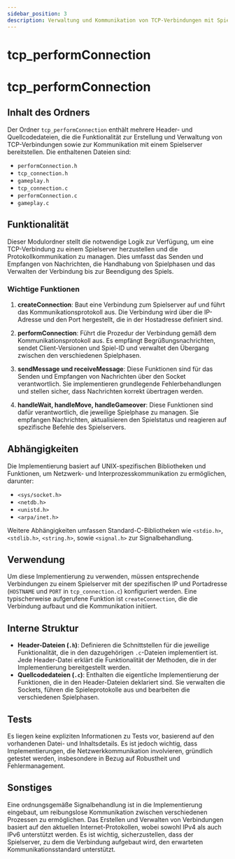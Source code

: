 ```yaml
---
sidebar_position: 3
description: Verwaltung und Kommunikation von TCP-Verbindungen mit Spielserver
---
```


# tcp_performConnection

# tcp_performConnection

## Inhalt des Ordners

Der Ordner `tcp_performConnection` enthält mehrere Header- und Quellcodedateien, die die Funktionalität zur Erstellung und Verwaltung von TCP-Verbindungen sowie zur Kommunikation mit einem Spielserver bereitstellen. Die enthaltenen Dateien sind:

- `performConnection.h`
- `tcp_connection.h`
- `gameplay.h`
- `tcp_connection.c`
- `performConnection.c`
- `gameplay.c`

## Funktionalität

Dieser Modulordner stellt die notwendige Logik zur Verfügung, um eine TCP-Verbindung zu einem Spielserver herzustellen und die Protokollkommunikation zu managen. Dies umfasst das Senden und Empfangen von Nachrichten, die Handhabung von Spielphasen und das Verwalten der Verbindung bis zur Beendigung des Spiels.

### Wichtige Funktionen

1. **createConnection**: Baut eine Verbindung zum Spielserver auf und führt das Kommunikationsprotokoll aus. Die Verbindung wird über die IP-Adresse und den Port hergestellt, die in der Hostadresse definiert sind.

2. **performConnection**: Führt die Prozedur der Verbindung gemäß dem Kommunikationsprotokoll aus. Es empfängt Begrüßungsnachrichten, sendet Client-Versionen und Spiel-ID und verwaltet den Übergang zwischen den verschiedenen Spielphasen.

3. **sendMessage und receiveMessage**: Diese Funktionen sind für das Senden und Empfangen von Nachrichten über den Socket verantwortlich. Sie implementieren grundlegende Fehlerbehandlungen und stellen sicher, dass Nachrichten korrekt übertragen werden.

4. **handleWait, handleMove, handleGameover**: Diese Funktionen sind dafür verantwortlich, die jeweilige Spielphase zu managen. Sie empfangen Nachrichten, aktualisieren den Spielstatus und reagieren auf spezifische Befehle des Spielservers.

## Abhängigkeiten

Die Implementierung basiert auf UNIX-spezifischen Bibliotheken und Funktionen, um Netzwerk- und Interprozesskommunikation zu ermöglichen, darunter:

- `<sys/socket.h>`
- `<netdb.h>`
- `<unistd.h>`
- `<arpa/inet.h>`

Weitere Abhängigkeiten umfassen Standard-C-Bibliotheken wie `<stdio.h>`, `<stdlib.h>`, `<string.h>`, sowie `<signal.h>` zur Signalbehandlung.

## Verwendung

Um diese Implementierung zu verwenden, müssen entsprechende Verbindungen zu einem Spielserver mit der spezifischen IP und Portadresse (`HOSTNAME` und `PORT` in `tcp_connection.c`) konfiguriert werden. Eine typischerweise aufgerufene Funktion ist `createConnection`, die die Verbindung aufbaut und die Kommunikation initiiert.

## Interne Struktur

- **Header-Dateien (`.h`)**: Definieren die Schnittstellen für die jeweilige Funktionalität, die in den dazugehörigen `.c`-Dateien implementiert ist. Jede Header-Datei erklärt die Funktionalität der Methoden, die in der Implementierung bereitgestellt werden.
- **Quellcodedateien (`.c`)**: Enthalten die eigentliche Implementierung der Funktionen, die in den Header-Dateien deklariert sind. Sie verwalten die Sockets, führen die Spieleprotokolle aus und bearbeiten die verschiedenen Spielphasen.

## Tests

Es liegen keine expliziten Informationen zu Tests vor, basierend auf den vorhandenen Datei- und Inhaltsdetails. Es ist jedoch wichtig, dass Implementierungen, die Netzwerkkommunikation involvieren, gründlich getestet werden, insbesondere in Bezug auf Robustheit und Fehlermanagement.

## Sonstiges

Eine ordnungsgemäße Signalbehandlung ist in die Implementierung eingebaut, um reibungslose Kommunikation zwischen verschiedenen Prozessen zu ermöglichen. Das Erstellen und Verwalten von Verbindungen basiert auf den aktuellen Internet-Protokollen, wobei sowohl IPv4 als auch IPv6 unterstützt werden. Es ist wichtig, sicherzustellen, dass der Spielserver, zu dem die Verbindung aufgebaut wird, den erwarteten Kommunikationsstandard unterstützt.
